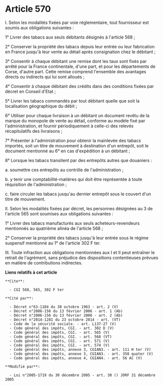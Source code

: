 # Article 570

I. Selon les modalités fixées par voie réglementaire, tout fournisseur est soumis aux obligations suivantes :

1° Livrer des tabacs aux seuls débitants désignés à l'article 568 ;

2° Conserver la propriété des tabacs depuis leur entrée ou leur fabrication en France jusqu'à leur vente au détail après
consignation chez le débitant ;

3° Consentir à chaque débitant une remise dont les taux sont fixés par arrêté pour la France continentale, d'une part, et
pour les départements de Corse, d'autre part. Cette remise comprend l'ensemble des avantages directs ou indirects qui lui
sont alloués ;

4° Consentir à chaque débitant des crédits dans des conditions fixées par décret en Conseil d'Etat ;

5° Livrer les tabacs commandés par tout débitant quelle que soit la localisation géographique du débit ;

6° Utiliser pour chaque livraison à un débitant un document revêtu de la marque du monopole de vente au détail, conforme au
modèle fixé par l'administration, et fournir périodiquement à celle-ci des relevés récapitulatifs des livraisons ;

7° Présenter à l'administration pour obtenir la mainlevée des tabacs importés, soit un titre de mouvement à destination d'un
entrepôt, soit le document mentionné au 6° en cas d'expédition à un débitant ;

8° Lorsque les tabacs transitent par des entrepôts autres que douaniers :

a. soumettre ces entrepôts au contrôle de l'administration ;

b. y tenir une comptabilité-matières qui doit être représentée à toute réquisition de l'administration ;

c. faire circuler les tabacs jusqu'au dernier entrepôt sous le couvert d'un titre de mouvement.

II. Selon les modalités fixées par décret, les personnes désignées au 3 de l'article 565 sont soumises aux obligations
suivantes :

1° Livrer des tabacs manufacturés aux seuls acheteurs-revendeurs mentionnés au quatrième alinéa de l'article 568 ;

2° Conserver la propriété des tabacs jusqu'à leur entrée sous le régime suspensif mentionné au 1° de l'article 302 F ter.

III. Toute infraction aux obligations mentionnées aux I et II peut entraîner le retrait de l'agrément, sans préjudice des
dispositions contentieuses prévues en matière de contributions indirectes.

**Liens relatifs à cet article**

	**Cite**:

	  - CGI 568, 565, 302 F ter

	**Cité par**:

	  - Décret n°63-1104 du 30 octobre 1963 - art. 2 (V)
	  - Décret n°2006-156 du 13 février 2006 - art. 1 (Ab)
	  - Décret n°2006-156 du 13 février 2006 - art. 2 (Ab)
	  - Décret n°2014-1281 du 23 octobre 2014 - art. (VT)
	  - Code de la sécurité sociale. - art. L137-27 (V)
	  - Code général des impôts, CGI. - art. 302 D (V)
	  - Code général des impôts, CGI. - art. 565 (V)
	  - Code général des impôts, CGI. - art. 568 (VT)
	  - Code général des impôts, CGI. - art. 571 (V)
	  - Code général des impôts, CGI. - art. 574 (V)
	  - Code général des impôts, annexe 3, CGIAN3. - art. 111 H ter (V)
	  - Code général des impôts, annexe 3, CGIAN3. - art. 350 quater (V)
	  - Code général des impôts, annexe 4, CGIAN4. - art. 56 AC (V)

	**Modifié par**:

	  - Loi n°2005-1719 du 30 décembre 2005 - art. 30 () JORF 31 décembre 2005
